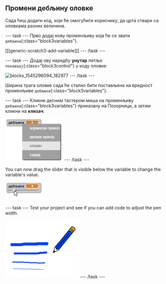 ## Промени дебљину оловке

Сада ћеш додати код, који ће омогућити кориснику; да црта ствари са оловкама разних величина.

\--- task \--- Прво додај нову променљиву која ће се звати `дебљина`{:class="block3variables"}.

[[[generic-scratch3-add-variable]]] \--- /task \---

\--- task \--- Додај ову наредбу **унутар** петље `понављај`{:class="block3control"} у коду оловке:

![blocks_1545296094_182977](images/blocks_1545296094_182977.png) \--- /task \---

Ширина трага оловке сада ће стално бити постављена на вредност променљиве `дебљина`{:class="block3variables"}.

\--- task \--- Кликни десним тастером миша на променљиву `дебљина`{:class="block3variables"} приказану на Позорници, а затим кликни на **клизач**.

![снимак екрана](images/paint-slider.png) \--- /task \---

You can now drag the slider that is visible below the variable to change the variable's value.

![снимак екрана](images/paint-slider-change.png)

\--- task \--- Test your project and see if you can add code to adjust the pen width.

![снимак екрана](images/paint-width-test.png) \--- /task \---